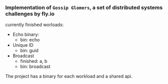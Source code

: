 ### Implementation of `Gossip Glomers`, a set of distributed systems challenges by fly.io

currently finished worloads:
- Echo binary:
  - bin: echo
- Unique ID
  - bin: guid
- Broadcast
  - finished: a, b
  - bin: broadcast

The project has a binary for each workload and a shared api.

